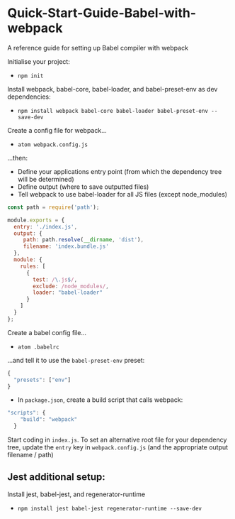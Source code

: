 # Quick-Start-Guide-Babel-with-webpack
A reference guide for setting up Babel compiler with webpack

Initialise your project:
- ```npm init```

Install webpack, babel-core, babel-loader, and babel-preset-env as dev dependencies:
- ```npm install webpack babel-core babel-loader babel-preset-env --save-dev```

Create a config file for webpack...
- ```atom webpack.config.js```

...then:
  - Define your applications entry point (from which the dependency tree will be determined)
  - Define output (where to save outputted files)
  - Tell webpack to use babel-loader for all JS files (except node_modules)
```js
const path = require('path');

module.exports = {
  entry: './index.js',
  output: {
     path: path.resolve(__dirname, 'dist'),
     filename: 'index.bundle.js'
  },
  module: {
    rules: [
      {
        test: /\.js$/,
        exclude: /node_modules/,
        loader: "babel-loader"
      }
    ]
  }
};
```

Create a babel config file...
- ```atom .babelrc```

...and tell it to use the ```babel-preset-env``` preset:

```js
{
  "presets": ["env"]
}
```

- In ```package.json```, create a build script that calls webpack:

```js
"scripts": {
    "build": "webpack"
  }
```

Start coding in ```index.js```. To set an alternative root file for your dependency tree, update the ```entry``` key in ```webpack.config.js``` (and the appropriate output filename / path)

## Jest additional setup:

Install jest, babel-jest, and regenerator-runtime

- ```npm install jest babel-jest regenerator-runtime --save-dev```
